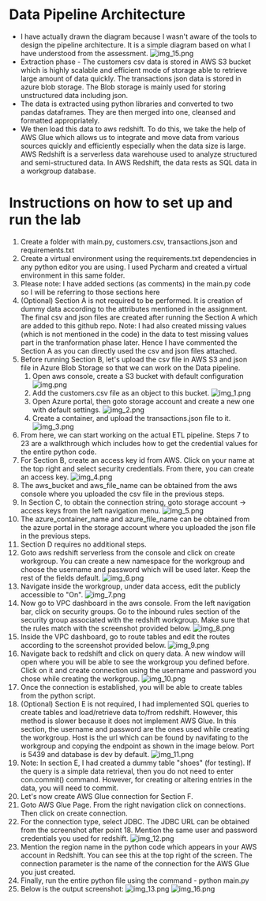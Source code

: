 # Data Pipeline Architecture
* I have actually drawn the diagram because I wasn't aware of the tools to design the pipeline architecture. It is a simple diagram based on what I have understood from the assessment.
![img_15.png](img_15.png)
* Extraction phase - The customers csv data is stored in AWS S3 bucket which is highly scalable and efficient mode of storage able to retrieve large amount of data quickly. The transactions json data is stored in azure blob storage. The Blob storage is mainly used for storing unstructured data including json.
* The data is extracted using python libraries and converted to two pandas dataframes. They are then merged into one, cleansed and formatted appropriately.
* We then load this data to aws redshift. To do this, we take the help of AWS Glue which allows us to integrate and move data from various sources quickly and efficiently especially when the data size is large. AWS Redshift is a serverless data warehouse used to analyze structured and semi-structured data. In AWS Redshift, the data rests as SQL data in a workgroup database.

# Instructions on how to set up and run the lab
1. Create a folder with main.py, customers.csv, transactions.json and requirements.txt
2. Create a virtual environment using the requirements.txt dependencies in any python editor you are using. I used Pycharm and created a virtual environment in this same folder.
3. Please note: I have added sections (as comments) in the main.py code so I will be referring to those sections here
4. (Optional) Section A is not required to be performed. It is creation of dummy data according to the attributes mentioned in the assignment. The final csv and json files are created after running the Section A which are added to this github repo. Note: I had also created missing values (which is not mentioned in the code) in the data to test missing values part in the tranformation phase later. Hence I have commented the Section A as you can directly used the csv and json files attached.
5. Before running Section B, let's upload the csv file in AWS S3 and json file in Azure Blob Storage so that we can work on the Data pipeline.
    1. Open aws console, create a S3 bucket with default configuration 
   ![img.png](img.png)
    2. Add the customers.csv file as an object to this bucket.
   ![img_1.png](img_1.png)
    3. Open Azure portal, then goto storage account and create a new one with default settings.
   ![img_2.png](img_2.png)
    4. Create a container, and upload the transactions.json file to it.
   ![img_3.png](img_3.png)
6. From here, we can start working on the actual ETL pipeline. Steps 7 to 23 are a walkthrough which includes how to get the credential values for the entire python code.
7. For Section B, create an access key id from AWS. Click on your name at the top right and select security credentials. From there, you can create an access key. 
![img_4.png](img_4.png)
8. The aws_bucket and aws_file_name can be obtained from the aws console where you uploaded the csv file in the previous steps.
9. In Section C, to obtain the connection string, goto storage account -> access keys from the left navigation menu.
![img_5.png](img_5.png)
10. The azure_container_name and azure_file_name can be obtained from the azure portal in the storage account where you uploaded the json file in the previous steps.
11. Section D requires no additional steps.
12. Goto aws redshift serverless from the console and click on create workgroup. You can create a new namespace for the workgroup and choose the username and password which will be used later. Keep the rest of the fields default.
![img_6.png](img_6.png)
13. Navigate inside the workgroup, under data access, edit the publicly accessible to "On".
![img_7.png](img_7.png)
14. Now go to VPC dashboard in the aws console. From the left navigation bar, click on security groups. Go to the inbound rules section of the security group associated with the redshift workgroup. Make sure that the rules match with the screenshot provided below.
![img_8.png](img_8.png)
15. Inside the VPC dashboard, go to route tables and edit the routes according to the screenshot provided below.
![img_9.png](img_9.png)
16. Navigate back to redshift and click on query data. A new window will open where you will be able to see the workgroup you defined before. Click on it and create connection using the username and password you chose while creating the workgroup.
![img_10.png](img_10.png)
17. Once the connection is established, you will be able to create tables from the python script.
18. (Optional) Section E is not required, I had implemented SQL queries to create tables and load/retrieve data to/from redshift. However, this method is slower because it does not implement AWS Glue. In this section, the username and password are the ones used while creating the workgroup. Host is the url which can be found by navifating to the workgroup and copying the endpoint as shown in the image below. Port is 5439 and database is dev by default.
![img_11.png](img_11.png)
19. Note: In section E, I had created a dummy table "shoes" (for testing). If the query is a simple data retrieval, then you do not need to enter con.commit() command. However, for creating or altering entries in the data, you will need to commit.
20. Let's now create AWS Glue connection for Section F.
21. Goto AWS Glue Page. From the right navigation click on connections. Then click on create connection.
22. For the connection type, select JDBC. The JDBC URL can be obtained from the screenshot after point 18. Mention the same user and password credentials you used for redshift.
![img_12.png](img_12.png)
23. Mention the region name in the python code which appears in your AWS account in Redshift. You can see this at the top right of the screen. The connection parameter is the name of the connection for the AWS Glue you just created.
24. Finally, run the entire python file using the command - python main.py
25. Below is the output screenshot:
![img_13.png](img_13.png)
![img_16.png](img_16.png)